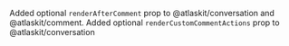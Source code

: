 Added optional `renderAfterComment` prop to @atlaskit/conversation and @atlaskit/comment.  Added optional `renderCustomCommentActions` prop to @atlaskit/conversation